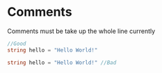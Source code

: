 # Comments

Comments must be take up the whole line currently

```cs
//Good
string hello = "Hello World!"
```

```cs
string hello = "Hello World!" //Bad
```